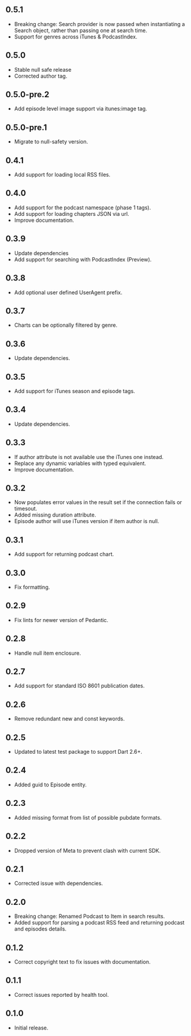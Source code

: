 ## 0.5.1

- Breaking change: Search provider is now passed when instantiating a Search object, rather than passing one at search time.
- Support for genres across iTunes & PodcastIndex.

## 0.5.0

- Stable null safe release
- Corrected author tag.

## 0.5.0-pre.2

- Add episode level image support via itunes:image tag.

## 0.5.0-pre.1

- Migrate to null-safety version.

## 0.4.1

- Add support for loading local RSS files.

## 0.4.0

- Add support for the podcast namespace (phase 1 tags).
- Add support for loading chapters JSON via url.
- Improve documentation.

## 0.3.9

- Update dependencies
- Add support for searching with PodcastIndex (Preview).

## 0.3.8

- Add optional user defined UserAgent prefix.

## 0.3.7

- Charts can be optionally filtered by genre.

## 0.3.6

- Update dependencies.

## 0.3.5

- Add support for iTunes season and episode tags.

## 0.3.4

- Update dependencies.

## 0.3.3

- If author attribute is not available use the iTunes one instead.
- Replace any dynamic variables with typed equivalent.
- Improve documentation.

## 0.3.2

- Now populates error values in the result set if the connection fails or timesout.
- Added missing duration attribute.
- Episode author will use iTunes version if item author is null.

## 0.3.1

- Add support for returning podcast chart. 

## 0.3.0

- Fix formatting. 

## 0.2.9

- Fix lints for newer version of Pedantic. 

## 0.2.8

- Handle null item enclosure.

## 0.2.7

- Add support for standard ISO 8601 publication dates.

## 0.2.6

- Remove redundant new and const keywords.

## 0.2.5

- Updated to latest test package to support Dart 2.6+.

## 0.2.4

- Added guid to Episode entity.

## 0.2.3

- Added missing format from list of possible pubdate formats.

## 0.2.2

- Dropped version of Meta to prevent clash with current SDK.

## 0.2.1

- Corrected issue with dependencies.

## 0.2.0

- Breaking change: Renamed Podcast to Item in search results.
- Added support for parsing a podcast RSS feed and returning podcast and episodes details.

## 0.1.2

- Correct copyright text to fix issues with documentation.

## 0.1.1

- Correct issues reported by health tool.

## 0.1.0

- Initial release.
